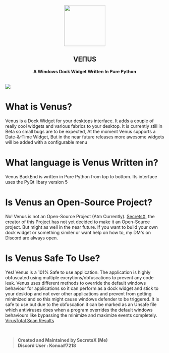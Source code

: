 <p align="center"><img src="https://media.discordapp.net/attachments/741297902336475177/909738047447375872/Pngtreeletter_v_modern_3d_logo_5007412-modified.png" width="130px"></p>
<h2 align="center">VEПUS</h2>
<p align="center"><b>A Windows Dock Widget Written In Pure Python</b></p>
<br>
<kbd><img src="https://cdn.discordapp.com/attachments/905732238237368351/910124269797781504/unknown.png"></kbd>

# What is Venus?
Venus is a Dock Widget for your desktops interface. It adds a couple of really cool widgets and various fabrics to your desktop. It is currently still in Beta so small bugs are to be expected, At the moment Venus supports a Date-&-Time Widget, But in the near future releases more awesome widgets will be added with a configurable menu

# What language is Venus Written in?
Venus BackEnd is written in Pure Python from top to bottom. Its interface uses the PyQt libary version 5

# Is Venus an Open-Source Project?
No! Venus is not an Open-Source Project (Atm Currently). [SecretsX](https://github.com/SecretsX), the creator of this Project has not yet decided to make it an Open-Source project. But might as well in the near future. If you want to build your own dock widget or something similer or want help on how to, my DM's on Discord are always open.

# Is Venus Safe To Use?
Yes! Venus is a 101% Safe to use application. The application is highly obfuscated using multiple excrytions/obfuscations to prevent any code leak. Venus uses different methods to override the default windows behaviour for applications so it can perform as a dock widget and stick to your desktop and not over other applications and prevent from getting minimized and so this might cause windows defender to be triggered. It is safe to use but due to the obfuscation it can be marked as an Unsafe file which antiviruses does when a program overrides the default windows behaviours like bypassing the minimize and maximize events completely. [VirusTotal Scan Results](https://www.virustotal.com/gui/file/f28b14414430aca2eea3d29a830064890a5599ff2b18e5da8c4a59d05084d571/detection)

<br>

> **Created and Maintained by SecretsX (Me)**<br>
> **Discord User : Konoa#7218**
